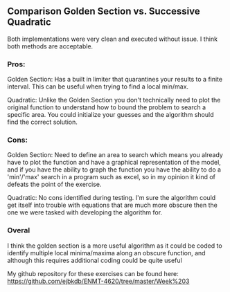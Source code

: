## Comparison Golden Section vs. Successive Quadratic

Both implementations were very clean and executed without issue. I think both methods are acceptable. 

### Pros:
Golden Section: Has a built in limiter that quarantines your results to a finite interval. This can be useful when trying to find a local min/max.

Quadratic: Unlike the Golden Section you don't technically need to plot the original function to understand how to bound the problem to search a specific area. You could initialize your guesses and the algorithm should find the correct solution. 

### Cons:

Golden Section: Need to define an area to search which means you already have to plot the function and have a graphical representation of the model, and if you have the ability to graph the function you have the ability to do a 'min'/'max' search in a program such as excel, so in my opinion it kind of defeats the point of the exercise.

Quadratic: No cons identified during testing. I'm sure the algorithm could get itself into trouble with equations that are much more obscure then the one we were tasked with developing the algorithm for.

### Overal
I think the golden section is a more useful algorithm as it could be coded to identify multiple local minima/maxima along an obscure function, and although this requires additional coding could be quite useful

My github repository for these exercises  can be found here: https://github.com/ejbkdb/ENMT-4620/tree/master/Week%203
